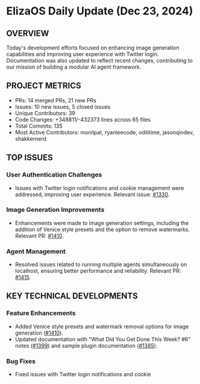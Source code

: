 # ElizaOS Daily Update (Dec 23, 2024)

## OVERVIEW 
Today's development efforts focused on enhancing image generation capabilities and improving user experience with Twitter login. Documentation was also updated to reflect recent changes, contributing to our mission of building a modular AI agent framework.

## PROJECT METRICS
- PRs: 14 merged PRs, 21 new PRs
- Issues: 10 new issues, 5 closed issues
- Unique Contributors: 39
- Code Changes: +348811/-432373 lines across 65 files
- Total Commits: 135
- Most Active Contributors: monilpat, ryanleecode, odilitime, jasonqindev, shakkernerd

## TOP ISSUES
### User Authentication Challenges
- Issues with Twitter login notifications and cookie management were addressed, improving user experience. Relevant issue: [#1330](https://github.com/elizaos/eliza/issues/1330).

### Image Generation Improvements
- Enhancements were made to image generation settings, including the addition of Venice style presets and the option to remove watermarks. Relevant PR: [#1410](https://github.com/elizaos/eliza/pull/1410).

### Agent Management
- Resolved issues related to running multiple agents simultaneously on localhost, ensuring better performance and reliability. Relevant PR: [#1415](https://github.com/elizaos/eliza/pull/1415).

## KEY TECHNICAL DEVELOPMENTS
### Feature Enhancements
- Added Venice style presets and watermark removal options for image generation ([#1410](https://github.com/elizaos/eliza/pull/1410)).
- Updated documentation with "What Did You Get Done This Week? #6" notes ([#1399](https://github.com/elizaos/eliza/pull/1399)) and sample plugin documentation ([#1385](https://github.com/elizaos/eliza/pull/1385)).

### Bug Fixes
- Fixed issues with Twitter login notifications and cookie